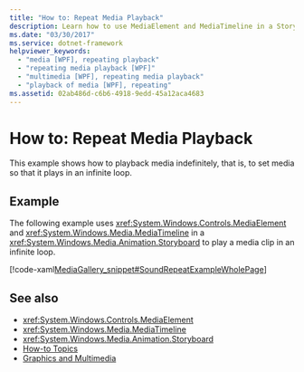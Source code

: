 ```yaml
---
title: "How to: Repeat Media Playback"
description: Learn how to use MediaElement and MediaTimeline in a Storyboard to play a media clip in an infinite loop.
ms.date: "03/30/2017"
ms.service: dotnet-framework
helpviewer_keywords: 
  - "media [WPF], repeating playback"
  - "repeating media playback [WPF]"
  - "multimedia [WPF], repeating media playback"
  - "playback of media [WPF], repeating"
ms.assetid: 02ab486d-c6b6-4918-9edd-45a12aca4683
---
```

# How to: Repeat Media Playback

This example shows how to playback media indefinitely, that is, to set media so that it plays in an infinite loop.

## Example

The following example uses <xref:System.Windows.Controls.MediaElement> and <xref:System.Windows.Media.MediaTimeline> in a <xref:System.Windows.Media.Animation.Storyboard> to play a media clip in an infinite loop.

[!code-xaml[MediaGallery_snippet#SoundRepeatExampleWholePage](~/samples/snippets/csharp/VS_Snippets_Wpf/MediaGallery_snippet/CSharp/SoundRepeatExample.xaml#soundrepeatexamplewholepage)]

## See also

- <xref:System.Windows.Controls.MediaElement>
- <xref:System.Windows.Media.MediaTimeline>
- <xref:System.Windows.Media.Animation.Storyboard>
- [How-to Topics](audio-and-video-how-to-topics.md)
- [Graphics and Multimedia](index.md)
